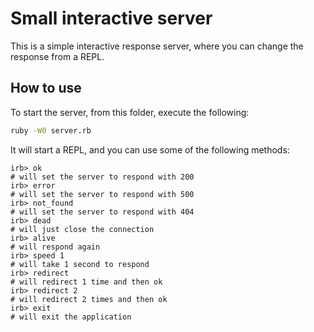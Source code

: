 # Small interactive server

This is a simple interactive response server, where you can change the response from a REPL.

## How to use

To start the server, from this folder, execute the following:

```bash
ruby -W0 server.rb
```

It will start a REPL, and you can use some of the following methods:

```
irb> ok
# will set the server to respond with 200
irb> error
# will set the server to respond with 500
irb> not_found
# will set the server to respond with 404
irb> dead
# will just close the connection
irb> alive
# will respond again
irb> speed 1
# will take 1 second to respond
irb> redirect
# will redirect 1 time and then ok
irb> redirect 2
# will redirect 2 times and then ok
irb> exit
# will exit the application
```
